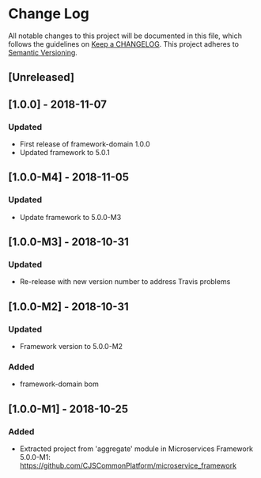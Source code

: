 # Change Log
All notable changes to this project will be documented in this file, which follows the guidelines
on [Keep a CHANGELOG](http://keepachangelog.com/). This project adheres to
[Semantic Versioning](http://semver.org/).

## [Unreleased]

## [1.0.0] - 2018-11-07

### Updated
- First release of framework-domain 1.0.0
- Updated framework to 5.0.1

## [1.0.0-M4] - 2018-11-05
### Updated
- Update framework to 5.0.0-M3

## [1.0.0-M3] - 2018-10-31

### Updated
- Re-release with new version number to address Travis problems

## [1.0.0-M2] - 2018-10-31

### Updated
- Framework version to 5.0.0-M2

### Added
- framework-domain bom

## [1.0.0-M1] - 2018-10-25

### Added
- Extracted project from 'aggregate' module in Microservices Framework 5.0.0-M1: https://github.com/CJSCommonPlatform/microservice_framework


